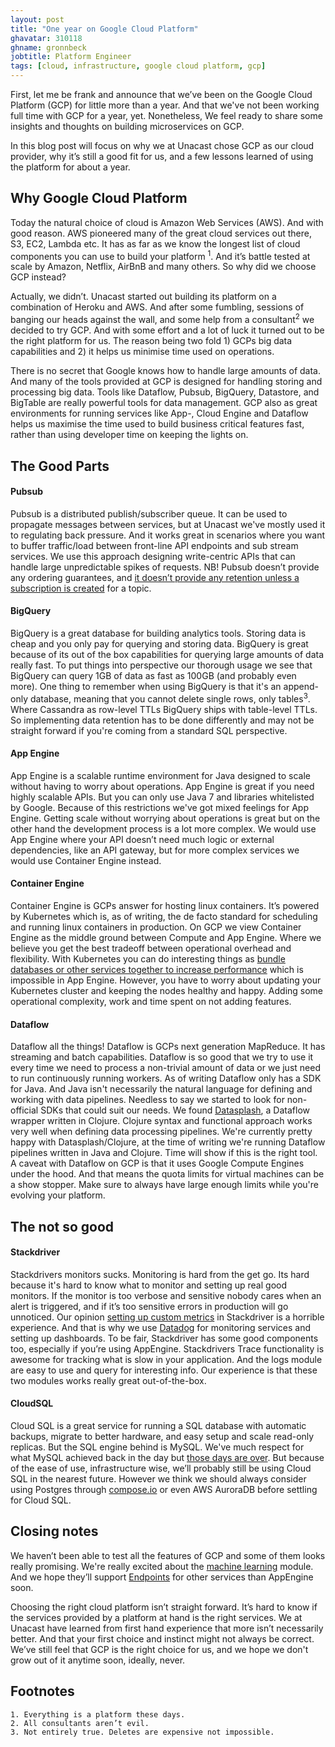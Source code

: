 ```yaml
---
layout: post
title: "One year on Google Cloud Platform"
ghavatar: 310118
ghname: gronnbeck
jobtitle: Platform Engineer
tags: [cloud, infrastructure, google cloud platform, gcp]
---
```


First, let me be frank and announce that we’ve been on the Google Cloud Platform (GCP) for little more than a year. And that we've not been working full time with GCP for a year, yet. Nonetheless, We feel ready to share some insights and thoughts on building microservices on GCP.

In this blog post will focus on why we at Unacast chose GCP as our cloud provider, why it’s still a good fit for us, and a few lessons learned of using the platform for about a year.

## Why Google Cloud Platform

Today the natural choice of cloud is Amazon Web Services (AWS). And with good reason. AWS pioneered many of the great cloud services out there, S3, EC2, Lambda etc. It has as far as we know the longest list of cloud components you can use to build your platform <sup>1</sup>. And it’s battle tested at scale by Amazon, Netflix, AirBnB and many others. So why did we choose GCP instead?

Actually, we didn’t. Unacast started out building its platform on a combination of Heroku and AWS. And after some fumbling, sessions of banging our heads against the wall, and some help from a consultant<sup>2</sup> we decided to try GCP. And with some effort and a lot of luck it turned out to be the right platform for us. The reason being two fold 1) GCPs big data capabilities and 2) it helps us minimise time used on operations.  

There is no secret that Google knows how to handle large amounts of data. And many of the tools provided at GCP is designed for handling storing and processing big data. Tools like Dataflow, Pubsub, BigQuery, Datastore, and BigTable are really powerful tools for data management. GCP also as great environments for running services like App-, Cloud Engine and Dataflow helps us maximise the time used to build business critical features fast, rather than using developer time on keeping the lights on.

## The Good Parts

#### Pubsub

Pubsub is a distributed publish/subscriber queue. It can be used to propagate messages between services, but at Unacast we've mostly used it to regulating back pressure. And it works great in scenarios where you want to buffer traffic/load between front-line API endpoints and sub stream services. We use this approach designing write-centric APIs that can handle large unpredictable spikes of requests. NB! Pubsub doesn’t provide any ordering guarantees, and [it doesn’t provide any retention unless a subscription is created](https://labs.spotify.com/2016/03/03/spotifys-event-delivery-the-road-to-the-cloud-part-ii/) for a topic.

#### BigQuery

BigQuery is a great database for building analytics tools. Storing data is cheap and you only pay for querying and storing data. BigQuery is great because of its out of the box capabilities for querying large amounts of data really fast. To put things into perspective our thorough usage we see that BigQuery can query 1GB of data as fast as 100GB (and probably even more). One thing to remember when using BigQuery is that it's an append-only database, meaning that you cannot delete single rows, only tables<sup>3</sup>. Where Cassandra as row-level TTLs BigQuery ships with table-level TTLs. So implementing data retention has to be done differently and may not be straight forward if you're coming from a standard SQL perspective.

#### App Engine

App Engine is a scalable runtime environment for Java designed to scale without having to worry about operations. App Engine is great if you need highly scalable APIs. But you can only use Java 7 and libraries whitelisted by Google. Because of this restrictions we've got mixed feelings for App Engine. Getting scale without worrying about operations is great but on the other hand the development process is a lot more complex. We would use App Engine where your API doesn’t need much logic or external dependencies, like an API gateway, but for more complex services we would use Container Engine instead.

#### Container Engine

Container Engine is GCPs answer for hosting linux containers. It’s powered by Kubernetes which is, as of writing, the de facto standard for scheduling and running linux containers in production. On GCP we view Container Engine as the middle ground between Compute and App Engine. Where we believe you get the best tradeoff between operational overhead and flexibility. With Kubernetes you can do interesting things as [bundle databases or other services together to increase performance](http://labs.unacast.com/2016/11/22/high-performance-read-api/) which is impossible in App Engine. However, you have to worry about updating your Kubernetes cluster and keeping the nodes healthy and happy. Adding some operational complexity, work and time spent on not adding features.

#### Dataflow

Dataflow all the things! Dataflow is GCPs next generation MapReduce. It has streaming and batch capabilities. Dataflow is so good that we try to use it every time we need to process a non-trivial amount of data or we just need to run continuously running workers. As of writing Dataflow only has a SDK for Java. And Java isn't necessarily the natural language for defining and working with data pipelines. Needless to say we started to look for non-official SDKs that could suit our needs. We found [Datasplash](https://github.com/ngrunwald/datasplash), a Dataflow wrapper written in Clojure. Clojure syntax and functional approach works very well when defining data processing pipelines. We're currently pretty happy with Datasplash/Clojure, at the time of writing we're running Dataflow pipelines written in Java and Clojure. Time will show if this is the right tool. A caveat with Dataflow on GCP is that it uses Google Compute Engines under the hood. And that means the quota limits for virtual machines can be a show stopper. Make sure to always have large enough limits while you're evolving your platform.

## The not so good

#### Stackdriver
Stackdrivers monitors sucks. Monitoring is hard from the get go. Its hard because it's hard to know what to monitor and setting up real good monitors. If the monitor is too verbose and sensitive nobody cares when an alert is triggered, and if it’s too sensitive errors in production will go unnoticed. Our opinion [setting up custom metrics](https://cloud.google.com/monitoring/custom-metrics/creating-metrics) in Stackdriver is a horrible experience. And that is why we use [Datadog](https://datadoghq.com) for monitoring services and setting up dashboards. To be fair, Stackdriver has some good components too, especially if you’re using AppEngine. Stackdrivers Trace functionality is awesome for tracking what is slow in your application. And the logs module are easy to use and query for interesting info. Our experience is that these two modules works really great out-of-the-box.

#### CloudSQL
Cloud SQL is a great service for running a SQL database with automatic backups, migrate to better hardware, and easy setup and scale read-only replicas. But the SQL engine behind is MySQL. We've much respect for what MySQL achieved back in the day but [those days are over](https://grimoire.ca/mysql/choose-something-else). But because of the ease of use, infrastructure wise, we’ll probably still be using Cloud SQL in the nearest future. However we think we should always consider using Postgres through [compose.io](https://compose.io) or even AWS AuroraDB before settling for Cloud SQL.

## Closing notes

We haven’t been able to test all the features of GCP and some of them looks really promising. We're really excited about the [machine learning](https://cloud.google.com/products/machine-learning/) module. And we hope they’ll support [Endpoints](https://cloud.google.com/appengine/docs/java/endpoints/) for other services than AppEngine soon.

Choosing the right cloud platform isn’t straight forward. It’s hard to know if the services provided by a platform at hand is the right services. We at Unacast have learned from first hand experience that more isn’t necessarily better. And that your first choice and instinct might not always be correct. We’ve still feel that GCP is the right choice for us, and we hope we don't grow out of it anytime soon, ideally, never.

## Footnotes

    1. Everything is a platform these days.
    2. All consultants aren’t evil.
    3. Not entirely true. Deletes are expensive not impossible.
